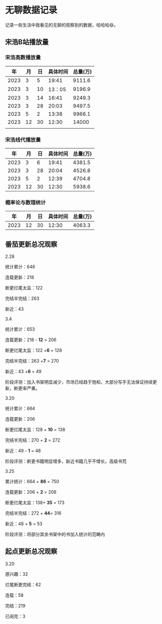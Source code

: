 # 无聊数据记录

记录一些生活中我看见的无聊的观察到的数据，哈哈哈:smile:。

## 宋浩B站播放量

### 宋浩高数播放量

| 年   | 月   | 日   | 具体时间 | 总量(万) |
| ---- | ---- | ---- | -------- | -------- |
| 2023 | 3    | 5    | 19:41    | 9111.6   |
| 2023 | 3    | 10   | 13：05   | 9196.9   |
| 2023 | 3    | 14   | 16:41    | 9249.3   |
| 2023 | 3    | 28   | 20:03    | 9497.5   |
| 2023 | 5    | 2    | 13:38    | 9966.1   |
| 2023 | 12   | 30   | 12:30    | 14000    |
|      |      |      |          |          |

### 宋浩线代播放量

| 年   | 月   | 日   | 具体时间 | 总量(万) |
| ---- | ---- | ---- | -------- | -------- |
| 2023 | 3    | 6    | 19:41    | 4381.5   |
| 2023 | 3    | 28   | 20:04    | 4526.8   |
| 2023 | 5    | 2    | 12:39    | 4704.8   |
| 2023 | 12   | 30   | 12:30    | 5938.6   |


### 概率论与数理统计

| 年   | 月   | 日   | 具体时间 | 总量(万) |
| ---- | ---- | ---- | -------- | -------- |
| 2023 | 12   | 30   | 12:30    | 4063.3   |


## 番茄更新总况观察

2.28

统计累计：646

连载更新：218

断更烂尾太监：122

完结半完结：263

新近：43

3.4

统计累计：653

连载更新：218 - **12** = 206

断更烂尾太监：122 +**6** = 128

完结半完结：263 +**7** = 270

新近：43 +**6** = 49

阶段评测：加入书架明显减少，市场已经趋于饱和，大部分写手无法保证持续更新，断更率严重。

3.20

统计累计：664

连载更新：206

断更烂尾太监：128 + **10** = 138

完结半完结：270 + **2** = 272

新近：49 - **1** = 48

阶段评测：断更书籍明显增多，新近书籍几乎不增长，高级书荒

3.25

累计统计：664 + **86** = 750

连载更新：206 + **2** = 208

断更烂尾太监：138+ **35** = 173

完结半完结：272 + **44**= 316

新近：48 + **5** = 53

阶段评测：将部分其余书架中的书加入统计的范畴内



## 起点更新总况观察

3.20

感兴趣：32

烂尾断更完结：62

连载：58

完结：219

已阅完：3